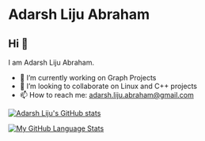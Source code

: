 # Adarsh Liju Abraham

## Hi 👋 
I am Adarsh Liju Abraham.

- 🔭 I’m currently working on Graph Projects
- 👯 I’m looking to collaborate on Linux and C++ projects
- 📫 How to reach me: adarsh.liju.abraham@gmail.com

<!--STARTS_HERE_QUOTE_README-->
<!--ENDS_HERE_QUOTE_README-->

[![Adarsh Liju's GitHub stats](https://github-readme-stats.vercel.app/api?username=Adarsh-Liju&theme=monokai)]()

[![My GitHub Language Stats](https://github-readme-stats.vercel.app/api/top-langs/?username=Adarsh-Liju&langs_count=5&theme=monokai)]()

